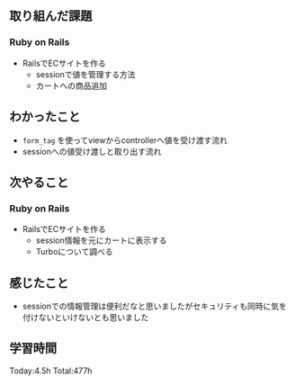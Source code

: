 ## 取り組んだ課題
### Ruby on Rails
- RailsでECサイトを作る
  - sessionで値を管理する方法
  - カートへの商品追加
## わかったこと
- `form_tag` を使ってviewからcontrollerへ値を受け渡す流れ
- sessionへの値受け渡しと取り出す流れ
## 次やること
### Ruby on Rails
- RailsでECサイトを作る
  - session情報を元にカートに表示する
  - Turboについて調べる
## 感じたこと
- sessionでの情報管理は便利だなと思いましたがセキュリティも同時に気を付けないといけないとも思いました
## 学習時間
Today:4.5h Total:477h